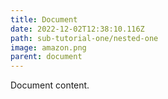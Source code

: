 ```yaml
---
title: Document
date: 2022-12-02T12:38:10.116Z
path: sub-tutorial-one/nested-one
image: amazon.png
parent: document
---
```

D﻿ocument content.